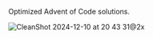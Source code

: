Optimized Advent of Code solutions.

![CleanShot 2024-12-10 at 20 43 31@2x](https://github.com/user-attachments/assets/a71c4ece-c41d-4b8b-93f2-6d73f01b1bc0)
